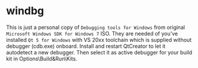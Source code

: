 # windbg
This is just a personal copy of `Debugging tools for Windows` from original `Microsoft Windows SDK for Windows 7` ISO.
They are needed of you've installed `Qt 5 for Windows` with VS 20xx toolchain which is supplied without debugger (cdb.exe) onboard. Install and restart QtCreator to let it autodetect a new debugger. Then select it as active debugger for your build kit in Options\Build&Run\Kits.
